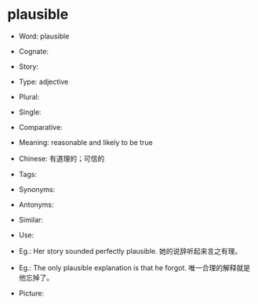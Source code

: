 # plausible

- Word: plausible
- Cognate: 
- Story: 

- Type: adjective
- Plural: 
- Single: 
- Comparative: 
- Meaning: reasonable and likely to be true
- Chinese: 有道理的；可信的
- Tags: 
- Synonyms: 
- Antonyms: 
- Similar: 
- Use: 
- Eg.: Her story sounded perfectly plausible. 她的说辞听起来言之有理。
- Eg.: The only plausible explanation is that he forgot. 唯一合理的解释就是他忘掉了。
- Picture: 

